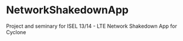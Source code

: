 NetworkShakedownApp
===================

Project and seminary for ISEL 13/14 - LTE Network Shakedown App for Cyclone

